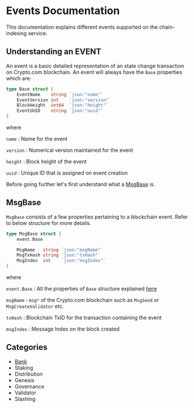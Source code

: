 # Events Documentation
This documentation explains different events supported on the chain-indexing service.

## Understanding an EVENT
 An event is a basic detailed representation of an state change transaction on Crypto.com blockchain. An event will always have the `Base` properties which are:
```go
type Base struct {
	EventName    string `json:"name"`
	EventVersion int    `json:"version"`
	BlockHeight  int64  `json:"height"`
	EventUUID    string `json:"uuid"`
}
```
where 

`name` : Name for the event

`version` : Numerical version maintained for the event

`height` : Block height of the event

`uuid` : Unique ID that is assigned on event creation

Before going further let's first understand what a [MsgBase](./README.md#MsgBase) is.

## MsgBase
`MsgBase` consists of a few properties pertaining to a blockchain event. Refer to below structure for more details.
```go
type MsgBase struct {
	event.Base

	MsgName   string `json:"msgName"`
	MsgTxHash string `json:"txHash"`
	MsgIndex  int    `json:"msgIndex"`
}
```
where 

`event.Base` : All the properties of `Base` structure explained [here](./README.md#Understanding-an-EVENT)

`msgName` : `msg*` of the Crypto.com blockchain such as `MsgSend` or `MsgCreateValidator` etc.

`txHash` : Blockchain TxID for the transaction containing the event

`msgIndex` : Message Index on the block created


## Categories
- [Bank](./bank)
- Staking
- Distribution
- Genesis
- Governance
- Validator
- Slashing